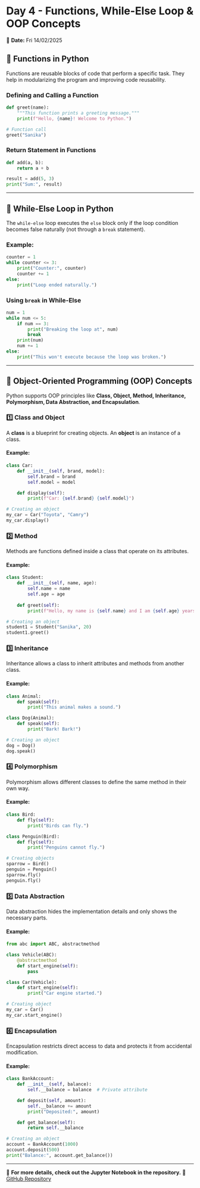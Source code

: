 # Day 4 - Functions, While-Else Loop & OOP Concepts

📅 **Date:** Fri 14/02/2025

## 🔹 Functions in Python
Functions are reusable blocks of code that perform a specific task. They help in modularizing the program and improving code reusability.

### **Defining and Calling a Function**
```python
def greet(name):
    """This function prints a greeting message."""
    print(f"Hello, {name}! Welcome to Python.")

# Function call
greet("Sanika")
```

### **Return Statement in Functions**
```python
def add(a, b):
    return a + b

result = add(5, 3)
print("Sum:", result)
```

---

## 🔹 While-Else Loop in Python
The `while-else` loop executes the `else` block only if the loop condition becomes false naturally (not through a `break` statement).

### **Example:**
```python
counter = 1
while counter <= 3:
    print("Counter:", counter)
    counter += 1
else:
    print("Loop ended naturally.")
```

### **Using `break` in While-Else**
```python
num = 1
while num <= 5:
    if num == 3:
        print("Breaking the loop at", num)
        break
    print(num)
    num += 1
else:
    print("This won't execute because the loop was broken.")
```

---

## 🔹 Object-Oriented Programming (OOP) Concepts
Python supports OOP principles like **Class, Object, Method, Inheritance, Polymorphism, Data Abstraction, and Encapsulation**.

### **1️⃣ Class and Object**
A **class** is a blueprint for creating objects. An **object** is an instance of a class.

#### **Example:**
```python
class Car:
    def __init__(self, brand, model):
        self.brand = brand
        self.model = model

    def display(self):
        print(f"Car: {self.brand} {self.model}")

# Creating an object
my_car = Car("Toyota", "Camry")
my_car.display()
```

### **2️⃣ Method**
Methods are functions defined inside a class that operate on its attributes.

#### **Example:**
```python
class Student:
    def __init__(self, name, age):
        self.name = name
        self.age = age
    
    def greet(self):
        print(f"Hello, my name is {self.name} and I am {self.age} years old.")

# Creating an object
student1 = Student("Sanika", 20)
student1.greet()
```

### **3️⃣ Inheritance**
Inheritance allows a class to inherit attributes and methods from another class.

#### **Example:**
```python
class Animal:
    def speak(self):
        print("This animal makes a sound.")

class Dog(Animal):
    def speak(self):
        print("Bark! Bark!")

# Creating an object
dog = Dog()
dog.speak()
```

### **4️⃣ Polymorphism**
Polymorphism allows different classes to define the same method in their own way.

#### **Example:**
```python
class Bird:
    def fly(self):
        print("Birds can fly.")

class Penguin(Bird):
    def fly(self):
        print("Penguins cannot fly.")

# Creating objects
sparrow = Bird()
penguin = Penguin()
sparrow.fly()
penguin.fly()
```

### **5️⃣ Data Abstraction**
Data abstraction hides the implementation details and only shows the necessary parts.

#### **Example:**
```python
from abc import ABC, abstractmethod

class Vehicle(ABC):
    @abstractmethod
    def start_engine(self):
        pass

class Car(Vehicle):
    def start_engine(self):
        print("Car engine started.")

# Creating object
my_car = Car()
my_car.start_engine()
```

### **6️⃣ Encapsulation**
Encapsulation restricts direct access to data and protects it from accidental modification.

#### **Example:**
```python
class BankAccount:
    def __init__(self, balance):
        self.__balance = balance  # Private attribute

    def deposit(self, amount):
        self.__balance += amount
        print("Deposited:", amount)

    def get_balance(self):
        return self.__balance

# Creating an object
account = BankAccount(1000)
account.deposit(500)
print("Balance:", account.get_balance())
```

---

📌 **For more details, check out the Jupyter Notebook in the repository.**
🔗 [GitHub Repository](https://github.com/sanikac27/TechSaksham_Training/tree/main/Day04_PythonOOP)

